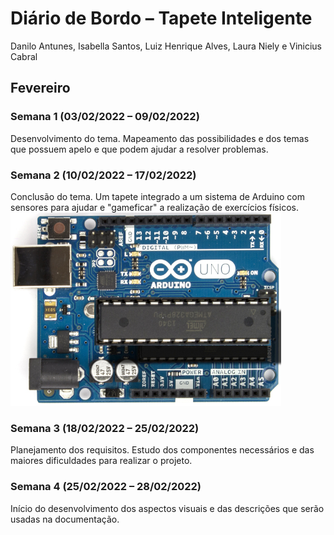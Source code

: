 # Diário de Bordo – Tapete Inteligente

Danilo Antunes, Isabella Santos, Luiz Henrique Alves, Laura Niely e Vinicius Cabral

## Fevereiro
### Semana 1 (03/02/2022 – 09/02/2022)
Desenvolvimento do tema. Mapeamento das possibilidades e dos temas que possuem apelo e que podem ajudar a resolver problemas.

### Semana 2 (10/02/2022 – 17/02/2022)
Conclusão do tema. Um tapete integrado a um sistema de Arduino com sensores para ajudar e "gameficar" a realização de exercícios físicos.
![Arduino](../img/fev_01.jpg)

### Semana 3 (18/02/2022 – 25/02/2022)
Planejamento dos requisitos. Estudo dos componentes necessários e das maiores dificuldades para realizar o projeto.

### Semana 4 (25/02/2022 – 28/02/2022)
Início do desenvolvimento dos aspectos visuais e das descrições que serão usadas na documentação.
